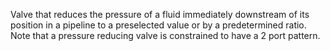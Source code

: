 Valve that reduces the pressure of a fluid immediately downstream of its position in a pipeline to a preselected value or by a predetermined ratio.
Note that a pressure reducing valve is constrained to have a 2 port pattern.
